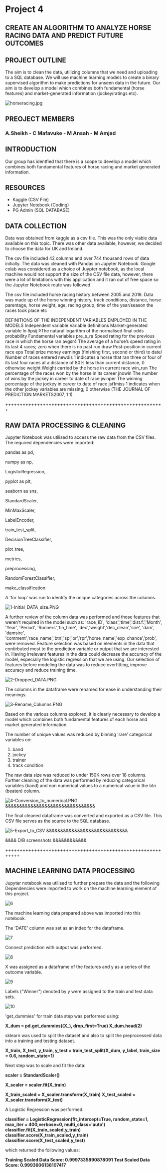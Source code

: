 # Project 4
## CREATE AN ALGORITHM TO ANALYZE HORSE RACING DATA AND PREDICT FUTURE OUTCOMES
## PROJECT OUTLINE 
The aim is to clean the data, utilizing columns that we need and uploading to a SQL database. We will use machine learning models to create a binary supervised algorithm to make predictions for unseen data in the future. Our aim is to develop a model which combines both fundamental (horse features) and market-generated information (jockey/ratings etc). 

![horseracing.jpg](Images/horseracing.png)


## PREOJECT MEMBERS
### A.Sheikh - C Mafavuke - M Ansah - M Amjad

## INTRODUCTION
Our group has identfied that there is a scope to develop a model which combines both fundamental features of horse racing and market generated information.

## RESOURCES
* Kaggle (CSV File)
* Jupyter Notebook (Coding)
* PG Admin (SQL DATABASE)

## DATA COLLECTION
Data was obtained from kaggle as a csv file. This was the only viable data available on this topic. 
There was other data available, however, we  decided to choose the data for UK and Ireland.

The csv file included 42 columns and over 744 thousand rows of data initially. The data was cleaned with Pandas on Jupyter Notebook. Google colab was considered as a choice of Juypter notebook, as the local machine would not support the size of the CSV file data, however, there were a lot of limitations with this application and it ran out of free space so the Jupyter Notebook route was followed. 

The csv file included horse racing history between 2005 and 2019. Data was made up of the horse winning history, track conditions, distance, horse parentage, horse weight, age, racing group, time of the year/season the races took place etc 

DEFINITIONS OF THE INDEPENDENT VARIABLES EMPLOYED IN THE MODELS 
Independent variable Variable definitions Market-generated 
variable ln ðpsij ÞThe natural logarithm of the normalised final odds probability Fundamental variables 
pre_s_ra Speed rating for the previous race in which the horse ran 
avgsr4 The average of a horse’s speed rating in its last 4 races; 
zero when there is no past run draw 
Post-position in current race eps 
Total prize money earnings (finishing first, second or third) to date/
Number of races entered 
newdis 1 indicates a horse that ran three or four of its last four races at a distance of 80% less than current distance, 0 otherwise 
weight Weight carried by the horse in current race 
win_run The percentage of the races won by the horse in its career 
jnowin The number of wins by the jockey in career to date of race 
jwinper The winning percentage of the jockey in career to date of race 
jst1miss 1 indicates when the other jockey variables are missing; 0 otherwise 
(THE JOURNAL OF PREDICTION MARKETS2007, 1 1)

+++++++++++++++++++++++++++++++++++++++++++++++++++++++

## RAW DATA PROCESSING & CLEANING

Jupyter Notebook was utilised to access the raw data from the CSV files.
The required dependencies were imported:

pandas as pd,

numpy as np,

LogisticRegression,

pyplot as plt,

seaborn as sns,

StandardScaler, 

MinMaxScaler, 

LabelEncoder,

train_test_split,

DecisionTreeClassifier, 

plot_tree,

metrics,

preprocessing,

RandomForestClassifier,

make_classification


A 'for loop' was run to identify the unique categories across the columns.


![1-Initial_DATA_size.PNG](Images/1-Initial_DATA_size.PNG)



A further review of the column data was performed and those features that weren't required in the model such as: 
'race_ID', 'class','time','dist.f.','Month', 'Year', 'Period', 'Runners','fin_time', 'dec','weight','dec_clean','sire', 'dam', 'damsire', 'comment','race_name','btn','sp','or','rpr','horse_name','exp_chance','prob',
were removed. Feature selection was based on elements in the data that contirbuted most to the prediction variable or output that we are interested in. Having irrelevant features in the data could decrease the accuracy of the model, especially the logistic regression that we are using. Our selection of features before modeling the data was to reduce overfitting, improve accuracy and reduce training time.



![2-Dropped_DATA.PNG](Images/2-Dropped_DATA.PNG)



The columns in the dataframe were renamed for ease in understanding their meanings.


![3-Rename_Columns.PNG](Images/3-Rename_Columns.PNG)


Based on the various columns explored, it is clearly necessary to develop a model which combines both fundamental features of each horse and market generated information.

The number of unique values was reduced by binning 'rare' categorical variables on:
1. band
2. jockey
3. trainer
4. track condition  

The raw data size was reduced to under 150K rows over 18 columns.
Further cleaning of the data was performed by reducing categorical variables (band) and non numerical values to a numerical value in the btn (beaten) column. 



![4-Conversion_to_numerical.PNG](Images/4-Conversion_to_numerical.PNG) &&&&&&&&&&&&&&&&&&&&&&&&&&&&&&&&



The final cleaned dataframe was converted and exported as a CSV file. This CSV file serves as the source to the SQL database.



![5-Export_to_CSV](Images/5-Export_to_CSV.PNG) &&&&&&&&&&&&&&&&&&&&&&&&&&&&&


&&&& D/B screenshots &&&&&&&&&&&&

+++++++++++++++++++++++++++++++++++++++++++++++++++++++++++

## MACHINE LEARNING DATA PROCESSING

Jupyter notebook was utilised to further prepare the data and the following Dependencies were imported to work on the machine learning element of this project.



![6](Images/6-Dependencies-for-ML.PNG)



The machine learning data prepared above was imported into this notebook.

The 'DATE' column was set as an index for the dataframe.



![7](Images/7-Date-Set-Index.PNG)



Connect prediction with output was performed.


![8](Images/8-Prediction-to-Output.PNG)


X was assigned as a dataframe of the features and y as a series of the outcome variable.



![9](Images/9-X,Y-Features.PNG)


Labels ("Winner") denoted by y were assigned to the train and test data sets.


![10](Images/10-Y-Label.PNG)


'get_dummies' for train data step was performed using:

**X_dum = pd.get_dummies((X_), drop_first=True)
X_dum.head(2)**


sklearn was used to split the dataset and also to split the preprocessed data into a training and testing dataset.

**X_train, X_test, y_train, y_test = train_test_split(X_dum, y_label, train_size = 0.6, random_state=1)**


Next step was to scale and fit the data:

**scaler = StandardScaler()**

**X_scaler = scaler.fit(X_train)**

**X_train_scaled = X_scaler.transform(X_train)**
**X_test_scaled = X_scaler.transform(X_test)**

A Logistic Regression was performed:

**classifier = LogisticRegression(fit_intercept=True, random_state=1, max_iter = 400,verbose=0, multi_class='auto')**
**classifier.fit(X_train_scaled,y_train)**
**classifier.score(X_train_scaled,y_train)**
**classifier.score(X_test_scaled,y_test)**

which returned the following values:

**Training Scaled Data Score: 0.9997335890878091**
**Test  Scaled Data Score: 0.9993606138107417**

